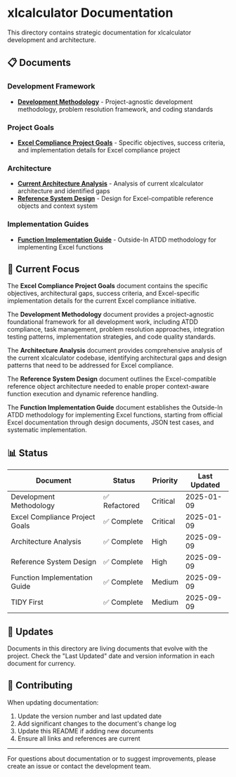 # xlcalculator Documentation

This directory contains strategic documentation for xlcalculator development and architecture.

## 📋 Documents

### Development Framework
- **[Development Methodology](DEVELOPMENT_METHODOLOGY.md)** - Project-agnostic development methodology, problem resolution framework, and coding standards

### Project Goals
- **[Excel Compliance Project Goals](PROJECT_GOALS_EXCEL_COMPLIANCE.md)** - Specific objectives, success criteria, and implementation details for Excel compliance project

### Architecture
- **[Current Architecture Analysis](ARCHITECTURE_ANALYSIS.md)** - Analysis of current xlcalculator architecture and identified gaps
- **[Reference System Design](REFERENCE_SYSTEM_DESIGN.md)** - Design for Excel-compatible reference objects and context system

### Implementation Guides
- **[Function Implementation Guide](FUNCTION_IMPLEMENTATION_GUIDE.md)** - Outside-In ATDD methodology for implementing Excel functions


## 🎯 Current Focus

The **Excel Compliance Project Goals** document contains the specific objectives, architectural gaps, success criteria, and Excel-specific implementation details for the current Excel compliance initiative.

The **Development Methodology** document provides a project-agnostic foundational framework for all development work, including ATDD compliance, task management, problem resolution approaches, integration testing patterns, implementation strategies, and code quality standards.

The **Architecture Analysis** document provides comprehensive analysis of the current xlcalculator codebase, identifying architectural gaps and design patterns that need to be addressed for Excel compliance.

The **Reference System Design** document outlines the Excel-compatible reference object architecture needed to enable proper context-aware function execution and dynamic reference handling.

The **Function Implementation Guide** document establishes the Outside-In ATDD methodology for implementing Excel functions, starting from official Excel documentation through design documents, JSON test cases, and systematic implementation.

## 📊 Status

| Document | Status | Priority | Last Updated |
|----------|--------|----------|--------------|
| Development Methodology | ✅ Refactored | Critical | 2025-01-09 |
| Excel Compliance Project Goals | ✅ Complete | Critical | 2025-01-09 |
| Architecture Analysis | ✅ Complete | High | 2025-09-09 |
| Reference System Design | ✅ Complete | High | 2025-09-09 |
| Function Implementation Guide | ✅ Complete | Medium | 2025-09-09 |
| TIDY First | ✅ Complete | Medium | 2025-09-09 |

## 🔄 Updates

Documents in this directory are living documents that evolve with the project. Check the "Last Updated" date and version information in each document for currency.

## 🤝 Contributing

When updating documentation:
1. Update the version number and last updated date
2. Add significant changes to the document's change log
3. Update this README if adding new documents
4. Ensure all links and references are current

---

For questions about documentation or to suggest improvements, please create an issue or contact the development team.
